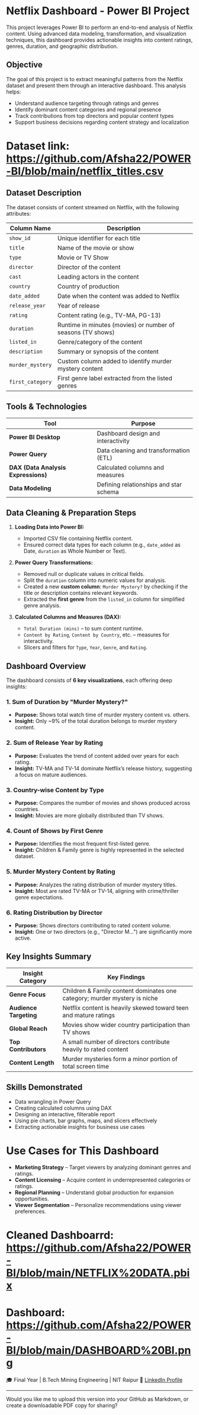 # Netflix Dashboard - Power BI Project

This project leverages Power BI to perform an end-to-end analysis of Netflix content. Using advanced data modeling, transformation, and visualization techniques, this dashboard provides actionable insights into content ratings, genres, duration, and geographic distribution.

## Objective

The goal of this project is to extract meaningful patterns from the Netflix dataset and present them through an interactive dashboard. This analysis helps:

* Understand audience targeting through ratings and genres
* Identify dominant content categories and regional presence
* Track contributions from top directors and popular content types
* Support business decisions regarding content strategy and localization

 # Dataset link: https://github.com/Afsha22/POWER-BI/blob/main/netflix_titles.csv


## Dataset Description

The dataset consists of content streamed on Netflix, with the following attributes:

| Column Name      | Description                                                 |
| ---------------- | ----------------------------------------------------------- |
| `show_id`        | Unique identifier for each title                            |
| `title`          | Name of the movie or show                                   |
| `type`           | Movie or TV Show                                            |
| `director`       | Director of the content                                     |
| `cast`           | Leading actors in the content                               |
| `country`        | Country of production                                       |
| `date_added`     | Date when the content was added to Netflix                  |
| `release_year`   | Year of release                                             |
| `rating`         | Content rating (e.g., TV-MA, PG-13)                         |
| `duration`       | Runtime in minutes (movies) or number of seasons (TV shows) |
| `listed_in`      | Genre/category of the content                               |
| `description`    | Summary or synopsis of the content                          |
| `murder_mystery` | Custom column added to identify murder mystery content      |
| `first_category` | First genre label extracted from the listed genres          |

## Tools & Technologies

| Tool                                | Purpose                                |
| ----------------------------------- | -------------------------------------- |
| **Power BI Desktop**                | Dashboard design and interactivity     |
| **Power Query**                     | Data cleaning and transformation (ETL) |
| **DAX (Data Analysis Expressions)** | Calculated columns and measures        |
| **Data Modeling**                   | Defining relationships and star schema |

##  Data Cleaning & Preparation Steps

1. **Loading Data into Power BI:**

   * Imported CSV file containing Netflix content.
   * Ensured correct data types for each column (e.g., `date_added` as Date, `duration` as Whole Number or Text).

2. **Power Query Transformations:**

   * Removed null or duplicate values in critical fields.
   * Split the `duration` column into numeric values for analysis.
   * Created a new **custom column**: `Murder Mystery?` by checking if the title or description contains relevant keywords.
   * Extracted the **first genre** from the `listed_in` column for simplified genre analysis.

3. **Calculated Columns and Measures (DAX):**

   * `Total Duration (mins)` – to sum content runtime.
   * `Content by Rating`, `Content by Country`, etc. – measures for interactivity.
   * Slicers and filters for `Type`, `Year`, `Genre`, and `Rating`.

## Dashboard Overview

The dashboard consists of **6 key visualizations**, each offering deep insights:

### 1. Sum of Duration by "Murder Mystery?"

* **Purpose:** Shows total watch time of murder mystery content vs. others.
* **Insight:** Only \~9% of the total duration belongs to murder mystery content.

### 2. Sum of Release Year by Rating

* **Purpose:** Evaluates the trend of content added over years for each rating.
* **Insight:** TV-MA and TV-14 dominate Netflix’s release history, suggesting a focus on mature audiences.

### 3. Country-wise Content by Type

* **Purpose:** Compares the number of movies and shows produced across countries.
* **Insight:** Movies are more globally distributed than TV shows.

### 4. Count of Shows by First Genre

* **Purpose:** Identifies the most frequent first-listed genre.
* **Insight:** Children & Family genre is highly represented in the selected dataset.

### 5. Murder Mystery Content by Rating

* **Purpose:** Analyzes the rating distribution of murder mystery titles.
* **Insight:** Most are rated TV-MA or TV-14, aligning with crime/thriller genre expectations.

### 6. Rating Distribution by Director

* **Purpose:** Shows directors contributing to rated content volume.
* **Insight:** One or two directors (e.g., "Director M...") are significantly more active.

##  Key Insights Summary

| Insight Category       | Key Findings                                                              |
| ---------------------- | ------------------------------------------------------------------------- |
| **Genre Focus**        | Children & Family content dominates one category; murder mystery is niche |
| **Audience Targeting** | Netflix content is heavily skewed toward teen and mature ratings          |
| **Global Reach**       | Movies show wider country participation than TV shows                     |
| **Top Contributors**   | A small number of directors contribute heavily to rated content           |
| **Content Length**     | Murder mysteries form a minor portion of total screen time                |

## Skills Demonstrated

*  Data wrangling in Power Query
*  Creating calculated columns using DAX
*  Designing an interactive, filterable report
*  Using pie charts, bar graphs, maps, and slicers effectively
*  Extracting actionable insights for business use cases

#  Use Cases for This Dashboard

*  **Marketing Strategy** – Target viewers by analyzing dominant genres and ratings.
*  **Content Licensing** – Acquire content in underrepresented categories or ratings.
*  **Regional Planning** – Understand global production for expansion opportunities.
*  **Viewer Segmentation** – Personalize recommendations using viewer preferences.

# Cleaned Dashboarrd: https://github.com/Afsha22/POWER-BI/blob/main/NETFLIX%20DATA.pbix
# Dashboard: https://github.com/Afsha22/POWER-BI/blob/main/DASHBOARD%20BI.png






🎓 Final Year | B.Tech Mining Engineering | NIT Raipur
🔗 [LinkedIn Profile](https://www.linkedin.com/in/afsha22anjum)

---

Would you like me to upload this version into your GitHub as Markdown, or create a downloadable PDF copy for sharing?

